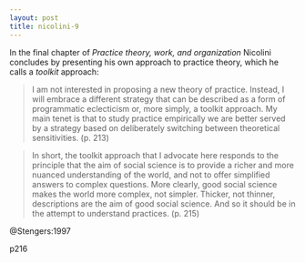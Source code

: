```yaml
---
layout: post
title: nicolini-9
---
```


In the final chapter of *Practice theory, work, and organization* Nicolini
concludes by presenting his own approach to practice theory, which he calls a
*toolkit* approach:

>  I am not interested in proposing a new theory of practice. Instead, I will
>  embrace a different strategy that can be described as a form of programmatic
>  eclecticism or, more simply, a toolkit approach. My main tenet is that to
>  study practice empirically we are better served by a strategy based on
>  deliberately switching between theoretical sensitivities. (p. 213)

> In short, the toolkit approach that I advocate here responds to the principle
> that the aim of social science is to provide a richer and more nuanced
> understanding of the world, and not to offer simplified answers to complex
> questions. More clearly, good social science makes the world more complex, not
> simpler. Thicker, not thinner, descriptions are the aim of good social
> science.  And so it should be in the attempt to understand practices. (p. 215)

@Stengers:1997

p216

